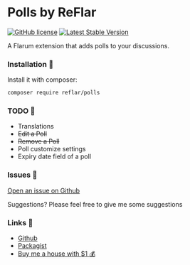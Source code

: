 
# Polls by ReFlar

[![GitHub license](https://img.shields.io/badge/license-MIT-blue.svg)](https://github.com/ReFlar/polls/blob/master/LICENSE) [![Latest Stable Version](https://img.shields.io/packagist/v/reflar/polls.svg)](https://github.com/ReFlar/polls)

A Flarum extension that adds polls to your discussions.

### Installation :balloon:

Install it with composer:

```sh
composer require reflar/polls
```


### TODO 📝

- Translations
- ~~Edit a Poll~~
- ~~Remove a Poll~~
- Poll customize settings
- Expiry date field of a poll

### Issues 🐛

[Open an issue on Github](https://github.com/ReFlar/poll/issues)

Suggestions? Please feel free to give me some suggestions

### Links 🔗

- [Github](https://github.com/ReFlar/polls)
- [Packagist](https://packagist.org/packages/reflar/polls)
- [Buy me a house with $1 💰](https://paypal.me/shahiemseymor)




